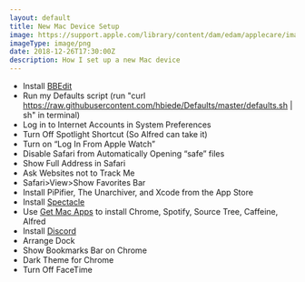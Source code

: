 ```yaml
---
layout: default
title: New Mac Device Setup
image: https://support.apple.com/library/content/dam/edam/applecare/images/en_US/macbook/osx-el-capitan-setup-macbook-gold-open.png
imageType: image/png
date: 2018-12-26T17:30:00Z
description: How I set up a new Mac device
---
```


 * Install [BBEdit](https://www.barebones.com/products/bbedit/)
 * Run my Defaults script (run "curl https://raw.githubusercontent.com/hbiede/Defaults/master/defaults.sh \| sh" in terminal) 
 * Log in to Internet Accounts in System Preferences
 * Turn Off Spotlight Shortcut (So Alfred can take it) 
 * Turn on “Log In From Apple Watch”
 * Disable Safari from Automatically Opening “safe” files
 * Show Full Address in Safari
 * Ask Websites not to Track Me
 * Safari>View>Show Favorites Bar
 * Install PiPifier, The Unarchiver, and Xcode from the App Store
 * Install [Spectacle](https://www.spectacleapp.com)
 * Use [Get Mac Apps](http://www.getmacapps.com) to install Chrome, Spotify, Source Tree, Caffeine, Alfred
 * Install [Discord](https://discordapp.com)
 * Arrange Dock
 * Show Bookmarks Bar on Chrome
 * Dark Theme for Chrome
 * Turn Off FaceTime

